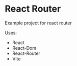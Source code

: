 # React Router

Example project for react router

Uses:

- React
- React-Dom
- React-Router
- Vite

